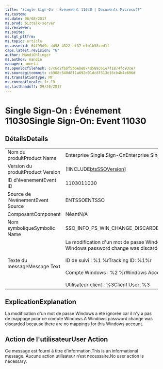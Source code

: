 ```yaml
---
title: "Single Sign-On : Événement 11030 | Documents Microsoft"
ms.custom: 
ms.date: 06/08/2017
ms.prod: biztalk-server
ms.reviewer: 
ms.suite: 
ms.tgt_pltfrm: 
ms.topic: article
ms.assetid: 64f95d9c-dd58-4322-af37-efb1b58ced1f
caps.latest.revision: "6"
author: MandiOhlinger
ms.author: mandia
manager: anneta
ms.openlocfilehash: c7c6d2fbbf5b6ebe874d589361e7f1874fc93ce7
ms.sourcegitcommit: cb908c540d8f1a692d01dc8f313e16cb4b4e696d
ms.translationtype: MT
ms.contentlocale: fr-FR
ms.lasthandoff: 09/20/2017
---
```

# <a name="single-sign-on-event-11030"></a><span data-ttu-id="58d8c-102">Single Sign-On : Événement 11030</span><span class="sxs-lookup"><span data-stu-id="58d8c-102">Single Sign-On: Event 11030</span></span>
## <a name="details"></a><span data-ttu-id="58d8c-103">Détails</span><span class="sxs-lookup"><span data-stu-id="58d8c-103">Details</span></span>  
  
|||  
|-|-|  
|<span data-ttu-id="58d8c-104">Nom du produit</span><span class="sxs-lookup"><span data-stu-id="58d8c-104">Product Name</span></span>|<span data-ttu-id="58d8c-105">Enterprise Single Sign-On</span><span class="sxs-lookup"><span data-stu-id="58d8c-105">Enterprise Single Sign-On</span></span>|  
|<span data-ttu-id="58d8c-106">Version du produit</span><span class="sxs-lookup"><span data-stu-id="58d8c-106">Product Version</span></span>|[!INCLUDE[btsSSOVersion](../includes/btsssoversion-md.md)]|  
|<span data-ttu-id="58d8c-107">ID d'événement</span><span class="sxs-lookup"><span data-stu-id="58d8c-107">Event ID</span></span>|<span data-ttu-id="58d8c-108">11030</span><span class="sxs-lookup"><span data-stu-id="58d8c-108">11030</span></span>|  
|<span data-ttu-id="58d8c-109">Source de l'événement</span><span class="sxs-lookup"><span data-stu-id="58d8c-109">Event Source</span></span>|<span data-ttu-id="58d8c-110">ENTSSO</span><span class="sxs-lookup"><span data-stu-id="58d8c-110">ENTSSO</span></span>|  
|<span data-ttu-id="58d8c-111">Composant</span><span class="sxs-lookup"><span data-stu-id="58d8c-111">Component</span></span>|<span data-ttu-id="58d8c-112">Néant</span><span class="sxs-lookup"><span data-stu-id="58d8c-112">N/A</span></span>|  
|<span data-ttu-id="58d8c-113">Nom symbolique</span><span class="sxs-lookup"><span data-stu-id="58d8c-113">Symbolic Name</span></span>|<span data-ttu-id="58d8c-114">SSO_INFO_PS_WIN_CHANGE_DISCARDED_NO_MAPPINGS</span><span class="sxs-lookup"><span data-stu-id="58d8c-114">SSO_INFO_PS_WIN_CHANGE_DISCARDED_NO_MAPPINGS</span></span>|  
|<span data-ttu-id="58d8c-115">Texte du message</span><span class="sxs-lookup"><span data-stu-id="58d8c-115">Message Text</span></span>|<span data-ttu-id="58d8c-116">La modification d'un mot de passe Windows a été ignorée car il n'y a pas de mappage pour ce compte Windows.%r</span><span class="sxs-lookup"><span data-stu-id="58d8c-116">A Windows password change was discarded because there are no mappings for this Windows account.%r</span></span><br /><br /> <span data-ttu-id="58d8c-117">ID de suivi : %1 %r</span><span class="sxs-lookup"><span data-stu-id="58d8c-117">Tracking ID: %1%r</span></span><br /><br /> <span data-ttu-id="58d8c-118">Compte Windows : %2 %r</span><span class="sxs-lookup"><span data-stu-id="58d8c-118">Windows Account: %2%r</span></span><br /><br /> <span data-ttu-id="58d8c-119">Utilisateur client : %3</span><span class="sxs-lookup"><span data-stu-id="58d8c-119">Client User: %3</span></span>|  
  
## <a name="explanation"></a><span data-ttu-id="58d8c-120">Explication</span><span class="sxs-lookup"><span data-stu-id="58d8c-120">Explanation</span></span>  
 <span data-ttu-id="58d8c-121">La modification d'un mot de passe Windows a été ignorée car il n'y a pas de mappage pour ce compte Windows.</span><span class="sxs-lookup"><span data-stu-id="58d8c-121">A Windows password change was discarded because there are no mappings for this Windows account.</span></span>  
  
## <a name="user-action"></a><span data-ttu-id="58d8c-122">Action de l'utilisateur</span><span class="sxs-lookup"><span data-stu-id="58d8c-122">User Action</span></span>  
 <span data-ttu-id="58d8c-123">Ce message est fourni à titre d'information.</span><span class="sxs-lookup"><span data-stu-id="58d8c-123">This is an informational message.</span></span> <span data-ttu-id="58d8c-124">Aucune action utilisateur n’est nécessaire.</span><span class="sxs-lookup"><span data-stu-id="58d8c-124">No user action is necessary.</span></span>